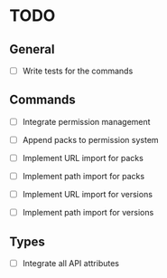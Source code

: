 # TODO

## General

* [ ] Write tests for the commands


## Commands

* [ ] Integrate permission management
* [ ] Append packs to permission system
* [ ] Implement URL import for packs
* [ ] Implement path import for packs
* [ ] Implement URL import for versions
* [ ] Implement path import for versions


## Types

* [ ] Integrate all API attributes

